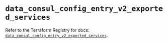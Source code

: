 # `data_consul_config_entry_v2_exported_services`

Refer to the Terraform Registry for docs: [`data_consul_config_entry_v2_exported_services`](https://registry.terraform.io/providers/hashicorp/consul/2.21.0/docs/data-sources/config_entry_v2_exported_services).
